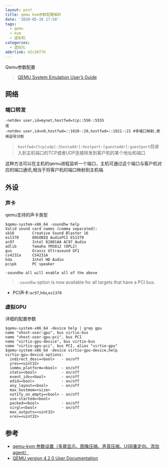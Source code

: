 ```yaml
---
layout: post
title: qemu kvm参数配置解析
date: '2020-05-28 17:58'
tags:
  - qemu
  - kvm
  - 虚拟机
categories:
  - 虚拟化
abbrlink: d2c5077b
---
```


Qemu参数配置

> [QEMU System Emulation User’s Guide](https://www.qemu.org/docs/master/system/index.html#)

<!--more-->
## 网络

### 端口转发

```
-netdev user,id=mynet,hostfwd=tcp::550-:5555
或
-netdev user,id=n0,hostfwd=::1020-:20,hostfwd=::1021-:21 #多端口映射,使用逗号分割
```
> `hostfwd=[tcp|udp]:[hostaddr]:hostport-[guestaddr]:guestport`将进入到主机端口的TCP或者UDP连接转发到客户机的某个地址和端口

这种方法可以在主机的qemu进程监听一个端口，主机可通过这个端口与客户机对应的端口通讯,相当于将客户机的端口映射到主机端.

## 外设


### 声卡

qemu支持的声卡类型
``` shell
$qemu-system-x86_64 -soundhw help
Valid sound card names (comma separated):
sb16        Creative Sound Blaster 16
es1370      ENSONIQ AudioPCI ES1370
ac97        Intel 82801AA AC97 Audio
adlib       Yamaha YM3812 (OPL2)
gus         Gravis Ultrasound GF1
cs4231a     CS4231A
hda         Intel HD Audio
pcspk       PC speaker

-soundhw all will enable all of the above
```
> `-soundhw` option is now available for all targets that have a PCI bus.

- PCI声卡:`ac97`,`hda`,`es1370`

### 虚拟GPU

详细的配置参数
``` shell
$qemu-system-x86_64 -device help | grep gpu
name "vhost-user-gpu", bus virtio-bus
name "vhost-user-gpu-pci", bus PCI
name "virtio-gpu-device", bus virtio-bus
name "virtio-gpu-pci", bus PCI, alias "virtio-gpu"
$qemu-system-x86_64 -device virtio-gpu-device,help
virtio-gpu-device options:
  indirect_desc=<bool>   - on/off
  yres=<uint32>
  iommu_platform=<bool>  - on/off
  stats=<bool>           - on/off
  event_idx=<bool>       - on/off
  edid=<bool>            - on/off
  any_layout=<bool>      - on/off
  max_hostmem=<size>
  notify_on_empty=<bool> - on/off
  use-started=<bool>
  packed=<bool>          - on/off
  virgl=<bool>           - on/off
  max_outputs=<uint32>
  xres=<uint32>
```

## 参考

- [qemu-kvm 参数设置（多屏显示、图像压缩、声音压缩、USB重定向、添加agent）](https://blog.csdn.net/wangyezi19930928/article/details/53156057)
- [QEMU version 4.2.0 User Documentation](https://qemu.weilnetz.de/doc/qemu-doc.html)
